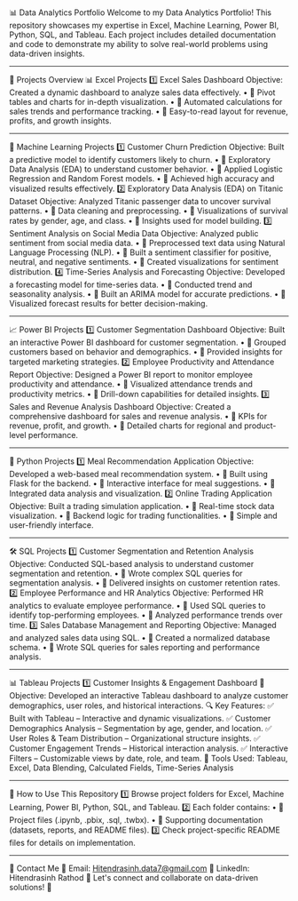 📊 Data Analytics Portfolio
Welcome to my Data Analytics Portfolio! This repository showcases my expertise in Excel, Machine Learning, Power BI, Python, SQL, and Tableau. Each project includes detailed documentation and code to demonstrate my ability to solve real-world problems using data-driven insights.
________________________________________
📂 Projects Overview
📊 Excel Projects
1️⃣ Excel Sales Dashboard
Objective: Created a dynamic dashboard to analyze sales data effectively.
•	📌 Pivot tables and charts for in-depth visualization.
•	📌 Automated calculations for sales trends and performance tracking.
•	📌 Easy-to-read layout for revenue, profits, and growth insights.
________________________________________
🤖 Machine Learning Projects
1️⃣ Customer Churn Prediction
Objective: Built a predictive model to identify customers likely to churn.
•	🔹 Exploratory Data Analysis (EDA) to understand customer behavior.
•	🔹 Applied Logistic Regression and Random Forest models.
•	🔹 Achieved high accuracy and visualized results effectively.
2️⃣ Exploratory Data Analysis (EDA) on Titanic Dataset
Objective: Analyzed Titanic passenger data to uncover survival patterns.
•	🔹 Data cleaning and preprocessing.
•	🔹 Visualizations of survival rates by gender, age, and class.
•	🔹 Insights used for model building.
3️⃣ Sentiment Analysis on Social Media Data
Objective: Analyzed public sentiment from social media data.
•	🔹 Preprocessed text data using Natural Language Processing (NLP).
•	🔹 Built a sentiment classifier for positive, neutral, and negative sentiments.
•	🔹 Created visualizations for sentiment distribution.
4️⃣ Time-Series Analysis and Forecasting
Objective: Developed a forecasting model for time-series data.
•	🔹 Conducted trend and seasonality analysis.
•	🔹 Built an ARIMA model for accurate predictions.
•	🔹 Visualized forecast results for better decision-making.
________________________________________
📈 Power BI Projects
1️⃣ Customer Segmentation Dashboard
Objective: Built an interactive Power BI dashboard for customer segmentation.
•	📌 Grouped customers based on behavior and demographics.
•	📌 Provided insights for targeted marketing strategies.
2️⃣ Employee Productivity and Attendance Report
Objective: Designed a Power BI report to monitor employee productivity and attendance.
•	📌 Visualized attendance trends and productivity metrics.
•	📌 Drill-down capabilities for detailed insights.
3️⃣ Sales and Revenue Analysis Dashboard
Objective: Created a comprehensive dashboard for sales and revenue analysis.
•	📌 KPIs for revenue, profit, and growth.
•	📌 Detailed charts for regional and product-level performance.
________________________________________
🐍 Python Projects
1️⃣ Meal Recommendation Application
Objective: Developed a web-based meal recommendation system.
•	🔹 Built using Flask for the backend.
•	🔹 Interactive interface for meal suggestions.
•	🔹 Integrated data analysis and visualization.
2️⃣ Online Trading Application
Objective: Built a trading simulation application.
•	🔹 Real-time stock data visualization.
•	🔹 Backend logic for trading functionalities.
•	🔹 Simple and user-friendly interface.
________________________________________
🛠️ SQL Projects
1️⃣ Customer Segmentation and Retention Analysis
Objective: Conducted SQL-based analysis to understand customer segmentation and retention.
•	📌 Wrote complex SQL queries for segmentation analysis.
•	📌 Delivered insights on customer retention rates.
2️⃣ Employee Performance and HR Analytics
Objective: Performed HR analytics to evaluate employee performance.
•	📌 Used SQL queries to identify top-performing employees.
•	📌 Analyzed performance trends over time.
3️⃣ Sales Database Management and Reporting
Objective: Managed and analyzed sales data using SQL.
•	📌 Created a normalized database schema.
•	📌 Wrote SQL queries for sales reporting and performance analysis.
________________________________________
📊 Tableau Projects
1️⃣ Customer Insights & Engagement Dashboard
📌 Objective: Developed an interactive Tableau dashboard to analyze customer demographics, user roles, and historical interactions.
🔍 Key Features:
✅ Built with Tableau – Interactive and dynamic visualizations.
✅ Customer Demographics Analysis – Segmentation by age, gender, and location.
✅ User Roles & Team Distribution – Organizational structure insights.
✅ Customer Engagement Trends – Historical interaction analysis.
✅ Interactive Filters – Customizable views by date, role, and team.
💾 Tools Used: Tableau, Excel, Data Blending, Calculated Fields, Time-Series Analysis
________________________________________
📂 How to Use This Repository
1️⃣ Browse project folders for Excel, Machine Learning, Power BI, Python, SQL, and Tableau.
2️⃣ Each folder contains:
•	📌 Project files (.ipynb, .pbix, .sql, .twbx).
•	📌 Supporting documentation (datasets, reports, and README files).
3️⃣ Check project-specific README files for details on implementation.
________________________________________
📧 Contact Me
📩 Email: Hitendrasinh.data7@gmail.com
🔗 LinkedIn: Hitendrasinh Rathod
🚀 Let's connect and collaborate on data-driven solutions! 🚀

